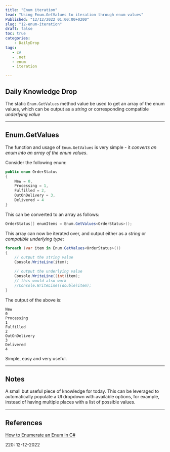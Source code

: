 ```yaml
---
title: "Enum iteration"
lead: "Using Enum.GetValues to iteration through enum values"
Published: "12/12/2022 01:00:00+0200"
slug: "12-enum-iteration"
draft: false
toc: true
categories:
    - DailyDrop
tags:
   - c#
   - .net
   - enum
   - iteration

---
```


## Daily Knowledge Drop

The static `Enum.GetValues` method value be used to get an array of the enum values, which can be output as a _string_ or corresponding compatible _underlying value_

---

## Enum.GetValues

The function and usage of `Enum.GetValues` is very simple - it _converts an enum into an array of the enum values_.

Consider the following enum:

``` csharp
public enum OrderStatus
{
    New = 0,
    Processing = 1,
    Fulfilled = 2,
    OutOnDelivery = 3,
    Delivered = 4
}
```

This can be converted to an array as follows:

``` csharp
OrderStatus[] enumItems = Enum.GetValues<OrderStatus>();
```

This array can now be iterated over, and output either as a _string_ or _compatible underlying type_:

``` csharp
foreach (var item in Enum.GetValues<OrderStatus>())
{
    // output the string value
    Console.WriteLine(item);

    // output the underlying value
    Console.WriteLine((int)item);
    // this would also work
    //Console.WriteLine((double)item);
}
```

The output of the above is:

``` terminal
New
0
Processing
1
Fulfilled
2
OutOnDelivery
3
Delivered
4
```

Simple, easy and very useful.

---

## Notes

A small but useful piece of knowledge for today.  This can be leveraged to automatically populate a UI dropdown with available options, for example, instead of having multiple places with a list of possible values.

---


## References

[How to Enumerate an Enum in C#](https://code-maze.com/enumerate-enum-csharp/)  

<?# DailyDrop ?>220: 12-12-2022<?#/ DailyDrop ?>
